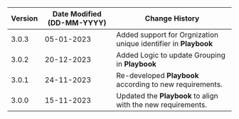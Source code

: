 | **Version** | **Date Modified (DD-MM-YYYY)** | **Change History**                                                        |
|-------------|--------------------------------|---------------------------------------------------------------------------|
| 3.0.3       | 05-01-2023                     | Added support for Orgnization unique identifier in **Playbook**           				   |
| 3.0.2       | 20-12-2023                     | Added Logic to update Grouping in **Playbook**           				   |
| 3.0.1       | 24-11-2023                     | Re-developed **Playbook** according to new requirements.  				   |
| 3.0.0       | 15-11-2023                     | Updated the **Playbook** to align with the new requirements.   		   |